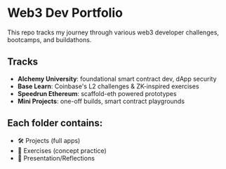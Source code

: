 # Web3 Dev Portfolio

This repo tracks my journey through various web3 developer challenges, bootcamps, and buildathons.

## Tracks

- **Alchemy University**: foundational smart contract dev, dApp security
- **Base Learn**: Coinbase's L2 challenges & ZK-inspired exercises
- **Speedrun Ethereum**: scaffold-eth powered prototypes
- **Mini Projects**: one-off builds, smart contract playgrounds

## Each folder contains:
- 🛠️ Projects (full apps)
- 🧪 Exercises (concept practice)
- 📓 Presentation/Reflections
